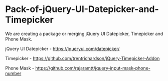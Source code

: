# Pack-of-jQuery-UI-Datepicker-and-Timepicker
We are creating a package or merging jQuery UI Datepicker, Timepicker and Phone Mask.

jQuery UI Datepicker - https://jqueryui.com/datepicker/

Timepicker - https://github.com/trentrichardson/jQuery-Timepicker-Addon

Phone Mask - https://github.com/rajaramtt/jquery-input-mask-phone-number

